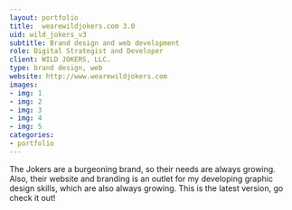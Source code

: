 ```yaml
---
layout: portfolio
title:  wearewildjokers.com 3.0
uid: wild_jokers_v3
subtitle: Brand design and web development
role: Digital Strategist and Developer
client: WILD JOKERS, LLC.
type: brand design, web
website: http://www.wearewildjokers.com
images:
- img: 1
- img: 2
- img: 3
- img: 4
- img: 5
categories:
- portfolio
---
```


The Jokers are a burgeoning brand, so their needs are always growing.
Also, their website and branding is an outlet for my developing graphic design skills,
which are also always growing. This is the latest version, go check it out!